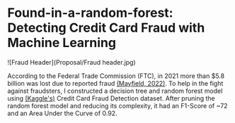 # Found-in-a-random-forest: Detecting Credit Card Fraud with Machine Learning

![Fraud Header](Proposal/Fraud header.jpg)

According to the Federal Trade Commission (FTC), in 2021 more than $5.8 billion was lost due to reported fraud [(Mayfield, 2022)](https://www.ftc.gov/news-events/news/press-releases/2022/02/new-data-shows-ftc-received-28-million-fraud-reports-consumers-2021-0). To help in the fight against fraudsters, I constructed a decision tree and random forest model using [(Kaggle's)](https://www.kaggle.com/datasets/mlg-ulb/creditcardfraud?datasetId=310&sortBy=voteCount) Credit Card Fraud Detection dataset. After pruning the random forest model and reducing its complexity, it had an F1-Score of ~72 and an Area Under the Curve of 0.92. 



